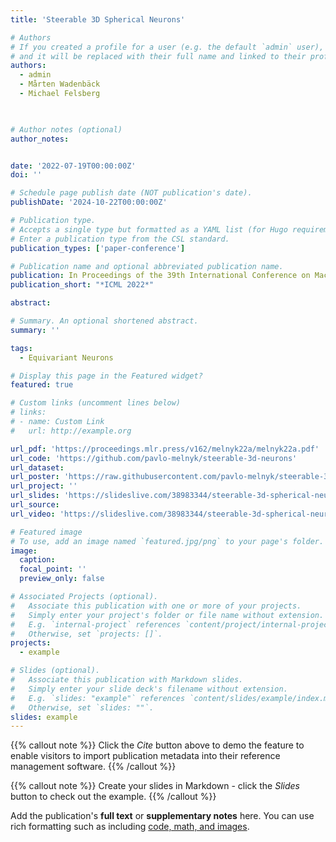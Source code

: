 ```yaml
---
title: 'Steerable 3D Spherical Neurons'

# Authors
# If you created a profile for a user (e.g. the default `admin` user), write the username (folder name) here
# and it will be replaced with their full name and linked to their profile.
authors:
  - admin
  - Mårten Wadenbäck
  - Michael Felsberg
  


# Author notes (optional)
author_notes:


date: '2022-07-19T00:00:00Z'
doi: ''

# Schedule page publish date (NOT publication's date).
publishDate: '2024-10-22T00:00:00Z'

# Publication type.
# Accepts a single type but formatted as a YAML list (for Hugo requirements).
# Enter a publication type from the CSL standard.
publication_types: ['paper-conference']

# Publication name and optional abbreviated publication name.
publication: In Proceedings of the 39th International Conference on Machine Learning
publication_short: "*ICML 2022*"

abstract: 

# Summary. An optional shortened abstract.
summary: ''

tags:
  - Equivariant Neurons

# Display this page in the Featured widget?
featured: true

# Custom links (uncomment lines below)
# links:
# - name: Custom Link
#   url: http://example.org

url_pdf: 'https://proceedings.mlr.press/v162/melnyk22a/melnyk22a.pdf'
url_code: 'https://github.com/pavlo-melnyk/steerable-3d-neurons'
url_dataset: 
url_poster: 'https://raw.githubusercontent.com/pavlo-melnyk/steerable-3d-neurons/main/misc/poster.jpg'
url_project: ''
url_slides: 'https://slideslive.com/38983344/steerable-3d-spherical-neurons'
url_source: 
url_video: 'https://slideslive.com/38983344/steerable-3d-spherical-neurons'

# Featured image
# To use, add an image named `featured.jpg/png` to your page's folder.
image:
  caption: 
  focal_point: ''
  preview_only: false

# Associated Projects (optional).
#   Associate this publication with one or more of your projects.
#   Simply enter your project's folder or file name without extension.
#   E.g. `internal-project` references `content/project/internal-project/index.md`.
#   Otherwise, set `projects: []`.
projects:
  - example

# Slides (optional).
#   Associate this publication with Markdown slides.
#   Simply enter your slide deck's filename without extension.
#   E.g. `slides: "example"` references `content/slides/example/index.md`.
#   Otherwise, set `slides: ""`.
slides: example
---
```


{{% callout note %}}
Click the _Cite_ button above to demo the feature to enable visitors to import publication metadata into their reference management software.
{{% /callout %}}

{{% callout note %}}
Create your slides in Markdown - click the _Slides_ button to check out the example.
{{% /callout %}}

Add the publication's **full text** or **supplementary notes** here. You can use rich formatting such as including [code, math, and images](https://docs.hugoblox.com/content/writing-markdown-latex/).
